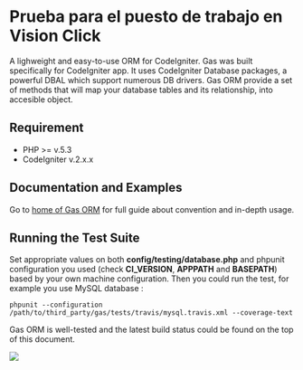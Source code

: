 # Prueba para el puesto de trabajo en Vision Click

A lighweight and easy-to-use ORM for CodeIgniter. Gas was built specifically for CodeIgniter app. It uses CodeIgniter Database packages, a powerful DBAL which support numerous DB drivers. Gas ORM provide a set of methods that will map your database tables and its relationship, into accesible object.

## Requirement

* PHP >= v.5.3
* CodeIgniter v.2.x.x

## Documentation and Examples

Go to [home of Gas ORM](http://gasorm-doc.taufanaditya.com "home of Gas ORM") for full guide about convention and in-depth usage.

## Running the Test Suite

Set appropriate values on both **config/testing/database.php** and phpunit configuration you used (check **CI_VERSION**, **APPPATH** and **BASEPATH**) based by your own machine configuration. Then you could run the test, for example you use MySQL database :

	phpunit --configuration /path/to/third_party/gas/tests/travis/mysql.travis.xml --coverage-text

Gas ORM is well-tested and the latest build status could be found on the top of this document.

[![][FlattrButton]][FlattrLink] 

[FlattrLink]: https://flattr.com/submit/auto?user_id=toopay&url=https://github.com/toopay/gas-orm&title=Gas%20ORM&language=en_GB&tags=codeigniter%20orm&category=software
[FlattrButton]: http://api.flattr.com/button/button-static-50x60.png
